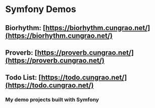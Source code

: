 # Symfony Demos

## Biorhythm: [https://biorhythm.cungrao.net/](https://biorhythm.cungrao.net/)
## Proverb: [https://proverb.cungrao.net/](https://proverb.cungrao.net/)
## Todo List: [https://todo.cungrao.net/](https://todo.cungrao.net/)

### My demo projects built with Symfony
